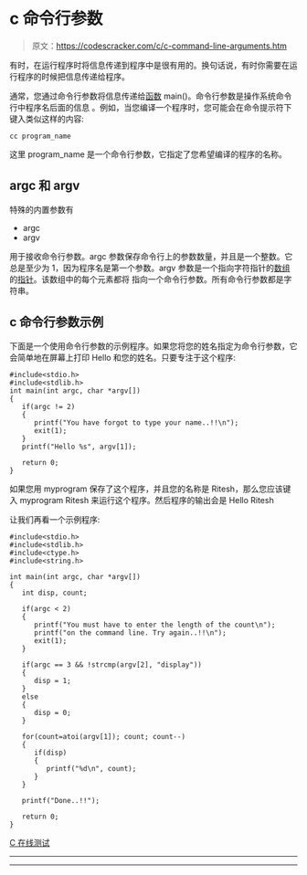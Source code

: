 # c 命令行参数

> 原文：<https://codescracker.com/c/c-command-line-arguments.htm>

有时，在运行程序时将信息传递到程序中是很有用的。换句话说，有时你需要在运行程序的时候把信息传递给程序。

通常，您通过命令行参数将信息传递给[函数](/c/c-functions.htm) main()。命令行参数是操作系统命令行中程序名后面的信息 。例如，当您编译一个程序时，您可能会在命令提示符下键入类似这样的内容:

```
cc program_name
```

这里 program_name 是一个命令行参数，它指定了您希望编译的程序的名称。

## argc 和 argv

特殊的内置参数有

*   argc
*   argv

用于接收命令行参数。argc 参数保存命令行上的参数数量，并且是一个整数。它总是至少为 1，因为程序名是第一个参数。argv 参数是一个指向字符指针的[数组](/c/c-arrays.htm)的[指针](/c/c-pointers.htm)。该数组中的每个元素都将 指向一个命令行参数。所有命令行参数都是字符串。

## c 命令行参数示例

下面是一个使用命令行参数的示例程序。如果您将您的姓名指定为命令行参数，它会简单地在屏幕上打印 Hello 和您的姓名。只要专注于这个程序:

```
#include<stdio.h>
#include<stdlib.h>
int main(int argc, char *argv[])
{
   if(argc != 2)
   {
      printf("You have forgot to type your name..!!\n");
      exit(1);
   }
   printf("Hello %s", argv[1]);

   return 0;
}
```

如果您用 myprogram 保存了这个程序，并且您的名称是 Ritesh，那么您应该键入 myprogram Ritesh 来运行这个程序。然后程序的输出会是 Hello Ritesh

让我们再看一个示例程序:

```
#include<stdio.h>
#include<stdlib.h>
#include<ctype.h>
#include<string.h>

int main(int argc, char *argv[])
{
   int disp, count;

   if(argc < 2)
   {
      printf("You must have to enter the length of the count\n");
      printf("on the command line. Try again..!!\n");
      exit(1);
   }

   if(argc == 3 && !strcmp(argv[2], "display"))
   {
      disp = 1;
   }
   else
   {
      disp = 0;
   }

   for(count=atoi(argv[1]); count; count--)
   {
      if(disp)
      {
         printf("%d\n", count);
      }
   }

   printf("Done..!!");

   return 0;
}
```

[C 在线测试](/exam/showtest.php?subid=2)

* * *

* * *